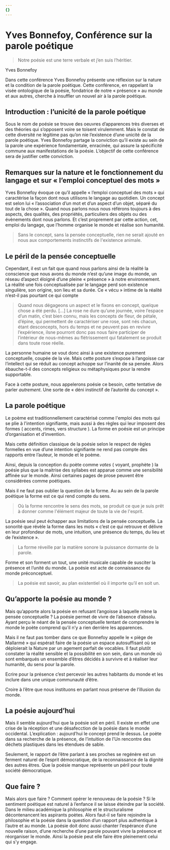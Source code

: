 ```yaml
---
{}
---
```

# Yves Bonnefoy, Conférence sur la parole poétique 

> Notre poésie est une terre verbale et j’en suis l’héritier.

Yves Bonnefoy

Dans cette conférence Yves Bonnefoy présente une réflexion sur la nature et la condition de la parole poétique. Cette conférence, en rappelant la visée ontologique de la poésie, fondatrice de notre « présence » au monde et aux autres, cherche à insuffler un nouvel air à la parole poétique.

## Introduction : l’unicité de la parole poétique

Sous le nom de poésie se trouve des oeuvres d’apparences très diverses et des théories qui s’opposent voire se toisent virulemment. Mais le constat de cette diversité ne légitime pas qu’on nie l’existence d’une unicité de la parole poétique. Yves Bonnefoy partage la conviction qu’il existe au sein de la parole une expérience fondamentale, enracinée, qui assure la spécificité commune aux manifestations de la poésie. L’objectif de cette conférence sera de justifier cette conviction. 

## Remarques sur la nature et le fonctionnement du langage et sur « l’emploi conceptuel des mots »

Yves Bonnefoy évoque ce qu’il appelle « l’emploi conceptuel des mots » qui caractérise la façon dont nous utilisons le langage au quotidien. Un concept est selon lui « l’association d’un mot et d’un aspect d’un objet, séparé du tout de la chose ». Quand nous parlons nous nous référons toujours à des aspects, des qualités, des propriétés, particuliers des objets ou des évènements dont nous parlons. Et c’est proprement par cette action, cet, emploi du langage, que l’homme organise le monde et réalise son humanité. 

> Sans le concept, sans la pensée conceptuelle, rien ne serait ajouté en nous aux comportements instinctifs de l'existence animale.

## Le péril de la pensée conceptuelle

Cependant, il est un fait que quand nous parlons ainsi de la réalité la conscience que nous avons du monde n’est qu’une image du monde, un réseau d’aspect éloigné d’une pleine « présence » à notre environnement. La réalité une fois conceptualisée par le langage perd son existence singulière, son origine, son lieu et sa durée. Ce « vécu » intime de la réalité n’est-il pas pourtant ce qui compte 

> Quand nous dégageons un aspect et le fixons en concept, quelque chose a été perdu. […] La rose ne dure qu’une journée, voire l’espace d’un matin, c’est bien connu, mais les concepts de fleur, de pétale, d’épine, qui permettent de caractériser une rose, sont nés chacun, étant desconcepts, hors du temps et ne peuvent pas en revivre l’expérience, ilsne pourront donc pas nous faire participer de l’intérieur de nous-mêmes au flétrissement qui fatalement se produit dans toute rose réelle.

La personne humaine se vout donc ainsi à une existence purement conceptuelle, coupée de la vie. Mais cette posture s’expose à l’angoisse car l’intellect qui se réduit au concept achoppe sur l’inanité de sa pensée. Alors ébauche-t-il des concepts religieux ou métaphysiques pour la rendre supportable.

Face à cette posture, nous appelerons poésie ce besoin, cette tentative de parler *autrement*. Une sorte de « déni instinctif de l’autorité du concept ».

## La parole poétique


Le poème est traditionnellement caractérisé comme l'emploi des mots qui se plie à l'intention signifiante, mais aussi à des règles qui leur imposent des formes ( accents, rimes, vers structure ). La forme en poésie est un principe d’organisation et d’invention. 

Mais cette définition classique de la poésie selon le respect de règles formelles en vue d’une intention signifiante ne rend pas compte des rapports entre l’auteur, le monde et le poème.

Ainsi, depuis la conception du poète comme *vates* ( voyant, prophète ) la poésie plus que la maitrise des syllabes est apparue comme une sensibilité affinée sur le monde. Ainsi certaines pages de prose peuvent être considérées comme poétiques. 

Mais il ne faut pas oublier la question de la forme. Au au sein de la parole poétique la forme est ce qui rend compte du sens. 

> Où la forme rencontre le sens des mots, se produit ce que je suis prêt à donner comme l'élément majeur de toute la vie de l'esprit.

La poésie seul peut échapper aux limitations de la pensée conceptuelle. La sonorité que révèle la forme dans les mots « c’est ce qui retrouve et délivre en leur profondeur de mots, une intuition, une présence du temps, du lieu et de l’existence ». 

> La forme réveille par la matière sonore la puissance dormante de la parole.

Forme et son forment un tout, une unité musicale capable de susciter la présence et l’unité du monde. La poésie est acte de connaissance du monde préconceptuel.

> La poésie est savoir, au plan existentiel où il importe qu’il en soit un.

## Qu’apporte la poésie au monde ? 

Mais qu’apporte alors la poésie en refusant l’angoisse à laquelle mène la pensée conceptuelle ? La poésie permet de vivre de l’absence d’absolu. Ayant perçu le néant de la pensée conceptuelle tentant de comprendre le monde le poète comprend qu’il n’y a rien derrière les apparences.

Mais il ne faut pas tomber dans ce que Bonnefoy appelle le « piège de Mallarmé » qui espérait faire de la poésie un espace autosuffisant où se déploierait la Nature par un agement parfait de vocables. Il faut plutôt constater la réalité sensible et la possibilité en son sein, dans un monde où sont embarqués un ensemble d’êtres décidés à survivre et à réaliser leur humanité, du sens pour la parole.

Ecrire pour la présence c’est percevoir les autres habitants du monde et les inclure dans une unique communauté d’être.

Croire à l’être que nous instituons en parlant nous préserve de l’illusion du monde.

## La poésie aujourd’hui 

Mais il semble aujourd’hui que la poésie soit en péril. Il existe en effet une crise de la réception et une désafecction de la poésie dans le monde occidental. L’explication : aujourd’hui le concept prend le dessus. Le poète dans sa recherche de la présence, de l’intuition de l’Un rencontre des déchets plastiques dans les étendues de sable.

Seulement, le rapport de l’être parlant à ses proches se regénère est un ferment naturel de l’esprit démocratique, de la reconnaissance de la dignité des autres êtres. Que la poésie manque représente un péril pour toute société démocratique.

## Que faire ? 

Mais alors que faire ? Comment opérer le renouveau de la poésie ? Si le sentiment poétique est naturel à l’enfance il se laisse éteindre par la société. Dans le milieu académique la philosophie et le structuralisme décontenancent les aspirants poètes. Alors faut-il se faire rejoindre la philosophie et la poésie dans la question d’un rapport plus authentique à l’autre et au monde. La poésie doit donc aussi chanter l’espérance d’une nouvelle raison, d’une recherche d’une parole pouvant vivre la présence et réorganiser le monde. Ainsi la poésie peut elle faire être pleinement celui qui s’y engage. 














